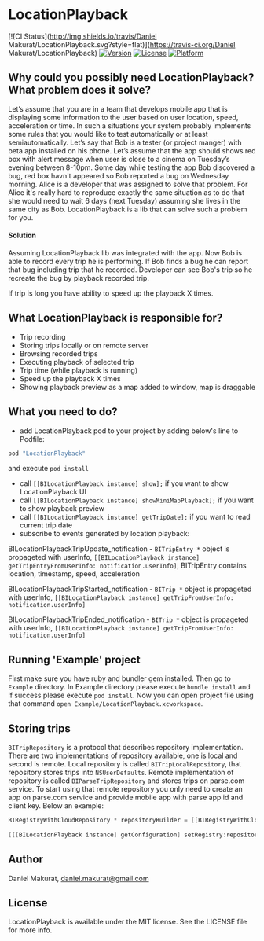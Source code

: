 # LocationPlayback

[![CI Status](http://img.shields.io/travis/Daniel Makurat/LocationPlayback.svg?style=flat)](https://travis-ci.org/Daniel Makurat/LocationPlayback)
[![Version](https://img.shields.io/cocoapods/v/LocationPlayback.svg?style=flat)](http://cocoapods.org/pods/LocationPlayback)
[![License](https://img.shields.io/cocoapods/l/LocationPlayback.svg?style=flat)](http://cocoapods.org/pods/LocationPlayback)
[![Platform](https://img.shields.io/cocoapods/p/LocationPlayback.svg?style=flat)](http://cocoapods.org/pods/LocationPlayback)

## Why could you possibly need LocationPlayback? What problem does it solve?

Let’s assume that you are in a team that develops mobile app that is displaying some information to the user based on user location, speed, acceleration or time. In such a situations your system probably implements some rules that you would like to test automatically or at least semiautomatically. Let’s say that Bob is a tester (or project manger) with beta app installed on his phone. Let’s assume that the app should shows red box with alert message when user is close to a cinema on Tuesday’s evening between 8-10pm. Some day while testing the app Bob discovered a bug, red box havn't appeared so Bob reported a bug on Wednesday morning. Alice is a developer that was assigned to solve that problem. For Alice it's really hard to reproduce exactly the same situation as to do that she would need to wait 6 days (next Tuesday) assuming she lives in the same city as Bob. LocationPlayback is a lib that can solve such a problem for you.

#### Solution

Assuming LocationPlayback lib was integrated with the app. Now Bob is able to record every trip he is performing. If Bob finds a bug he can report that bug including trip that he recorded. Developer can see Bob's trip so he recreate the bug by playback recorded trip.

If trip is long you have ability to speed up the playback X times.

## What LocationPlayback is responsible for?

* Trip recording
* Storing trips locally or on remote server
* Browsing recorded trips
* Executing playback of selected trip
* Trip time (while playback is running)
* Speed up the playback X times
* Showing playback preview as a map added to window, map is draggable

## What you need to do?

* add LocationPlayback pod to your project by adding below's line to Podfile:
```ruby
pod "LocationPlayback"
```
and execute `pod install`
* call `[[BILocationPlayback instance] show];` if you want to show LocationPlayback UI
* call `[[BILocationPlayback instance] showMiniMapPlayback];` if  you want to show playback preview
* call `[[BILocationPlayback instance] getTripDate];` if  you want to read current trip date
* subscribe to events generated by location playback:

BILocationPlaybackTripUpdate_notification - `BITripEntry *` object is propageted with userInfo, `[[BILocationPlayback instance] getTripEntryFromUserInfo: notification.userInfo]`, BITripEntry contains location, timestamp, speed, acceleration

BILocationPlaybackTripStarted_notification - `BITrip *` object is propageted with userInfo, `[[BILocationPlayback instance] getTripFromUserInfo: notification.userInfo]`

BILocationPlaybackTripEnded_notification - `BITrip *` object is propageted with userInfo, `[[BILocationPlayback instance] getTripFromUserInfo: notification.userInfo]`

## Running 'Example' project

First make sure you have ruby and bundler gem installed. Then go to `Example` directory. In Example directory please execute `bundle install` and if success please execute `pod install`. Now you can open project file using that command `open Example/LocationPlayback.xcworkspace`.

## Storing trips

`BITripRepository` is a protocol that describes repository implementation. There are two implementations of repository available, one is local and second is remote. Local repository is called `BITripLocalRepository`, that repository stores trips into `NSUserDefaults`. Remote implementation of repository is called `BIParseTripRepository` and stores trips on parse.com service. To start using that remote repository you only need to create an app on parse.com service and provide mobile app with parse app id and client key. Below an example:

```objective-c
BIRegistryWithCloudRepository * repositoryBuilder = [[BIRegistryWithCloudRepository alloc] initWithApplicationId:@"__applicationId__" 
                                                                                                       clientKey:@"__clientId__"];
[[[BILocationPlayback instance] getConfiguration] setRegistry:repositoryBuilder];
```

## Author

Daniel Makurat, daniel.makurat@gmail.com

## License

LocationPlayback is available under the MIT license. See the LICENSE file for more info.
